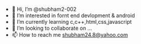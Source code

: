 - 👋 Hi, I’m @shubham2-002
- 👀 I’m interested in fornt end devlopment & android
- 🌱 I’m currently learning c,c++,html,css,javascript
- 💞️ I’m looking to collaborate on ...
- 📫 How to reach me shubham24.8@yahoo.com

<!---
shubham2-002/shubham2-002 is a ✨ special ✨ repository because its `README.md` (this file) appears on your GitHub profile.
You can click the Preview link to take a look at your changes.
--->
